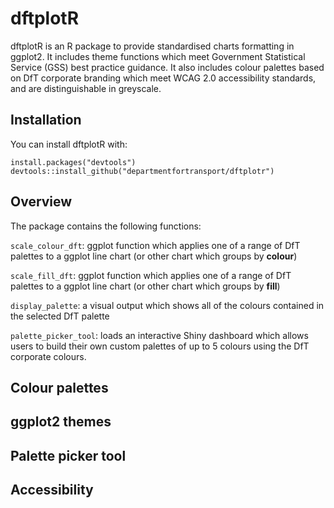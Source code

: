 dftplotR
========

dftplotR is an R package to provide standardised charts formatting in
ggplot2. It includes theme functions which meet Government Statistical
Service (GSS) best practice guidance. It also includes colour palettes
based on DfT corporate branding which meet WCAG 2.0 accessibility
standards, and are distinguishable in greyscale.

Installation
------------

You can install dftplotR with:

    install.packages("devtools")
    devtools::install_github("departmentfortransport/dftplotr")

Overview
--------

The package contains the following functions:

`scale_colour_dft`: ggplot function which applies one of a range of DfT
palettes to a ggplot line chart (or other chart which groups by
**colour**)

`scale_fill_dft`: ggplot function which applies one of a range of DfT
palettes to a ggplot line chart (or other chart which groups by
**fill**)

`display_palette`: a visual output which shows all of the colours
contained in the selected DfT palette

`palette_picker_tool`: loads an interactive Shiny dashboard which allows
users to build their own custom palettes of up to 5 colours using the
DfT corporate colours.

Colour palettes
---------------

ggplot2 themes
--------------

Palette picker tool
-------------------

Accessibility
-------------
